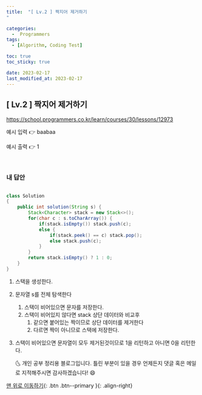 ```yaml
---
title:  "[ Lv.2 ] 짝지어 제거하기
" 

categories:
  -  Programmers
tags:
  - [Algorithm, Coding Test]

toc: true
toc_sticky: true

date: 2023-02-17
last_modified_at: 2023-02-17
---
```



## [ Lv.2 ] 짝지어 제거하기


<a>https://school.programmers.co.kr/learn/courses/30/lessons/12973</a>

예시 입력 👉 baabaa	

예시 출력 👉 1


<br>

### 내 답안

```java

class Solution
{
    public int solution(String s) {
		Stack<Character> stack = new Stack<>();
		for(char c : s.toCharArray()) {
			if(stack.isEmpty()) stack.push(c);
			else {
				if(stack.peek() == c) stack.pop();
				else stack.push(c);
			}
		}
		return stack.isEmpty() ? 1 : 0;
	}
}
```
1. 스택을 생성한다.
2. 문자열 s를 전체 탐색한다
	1. 스택이 비어있으면 문자를 저장한다.
	2. 스택이 비어있지 않다면 stack 상단 데이터와 비교후
		1. 같으면 붙어있는 짝이므로 상단 데이터를 제거한다
		2. 다르면 짝이 아니므로 스택에 저장한다.
3. 스택이 비어있으면 문자열이 모두 제거된것이므로 1을 리턴하고 아니면 0을 리턴한다.


    🌜 개인 공부 정리용 블로그입니다. 틀린 부분이 있을 경우 
    언제든지 댓글 혹은 메일로 지적해주시면 감사하겠습니다! 😄

[맨 위로 이동하기](#){: .btn .btn--primary }{: .align-right}
